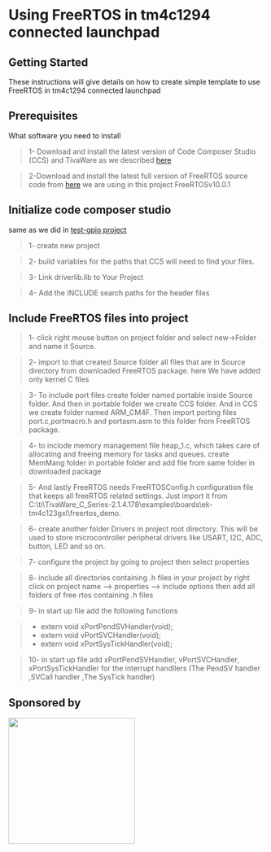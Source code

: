 # Using FreeRTOS in tm4c1294 connected launchpad 



## Getting Started

These instructions will give details on how to create simple template to use FreeRTOS in tm4c1294 connected launchpad 

## Prerequisites

What software you need to install 


> 1- Download and install the latest version of Code Composer Studio (CCS) and TivaWare as we described [here](https://github.com/ahosny333/test-gpio/blob/master/README.md)
 
 

> 2-Download and install the latest full version of FreeRTOS source code from [here](https://www.freertos.org/a00104.html)
 we are using in this project FreeRTOSv10.0.1




## Initialize code composer studio
same as we did in [test-gpio project](https://github.com/ahosny333/test-gpio/blob/master/README.md)
> 1- create new project
 
> 2- build variables for the paths that CCS will need to find your files.

> 3- Link driverlib.lib to Your Project

> 4- Add the INCLUDE search paths for the header files

## Include FreeRTOS files into project



> 1- click right mouse button on project folder and select new->Folder and name it Source.

> 2- import to that created Source folder all files that are in Source directory from downloaded FreeRTOS package. here We have added only kernel C files

> 3- To include port files create folder named portable inside Source folder. And then in portable folder we create CCS folder. And in CCS we create folder named ARM_CM4F. Then import porting files port.c,portmacro.h and portasm.asm to this folder from FreeRTOS package.

> 4- to inclode memory management file heap_1.c, which takes care of allocating and freeing memory for tasks and queues. create MemMang folder in portable folder and add file from same folder in downloaded package

> 5- And lastly FreeRTOS needs FreeRTOSConfig.h configuration file that keeps all freeRTOS related settings. Just import it from C:\ti\TivaWare_C_Series-2.1.4.178\examples\boards\ek-tm4c123gxl\freertos_demo.

> 6- create another folder Drivers in project root directory. This will be used to store microcontroller peripheral drivers like USART, I2C, ADC, button, LED and so on.

> 7- configure the project by going to project then select properties

> 8- include all directories containing .h files in your project by right click on project name --> properties --> include options then add all folders of free rtos containing .h files

> 9- in start up file add the following functions

  > * extern void xPortPendSVHandler(void);
  > * extern void vPortSVCHandler(void);
  > * extern void xPortSysTickHandler(void);
	
> 10- in start up file add xPortPendSVHandler, vPortSVCHandler, xPortSysTickHandler for the interrupt handllers (The PendSV handler ,SVCall handler ,The SysTick handler)

## Sponsored by
<a href = "https://the-diy-life.co">
<img src="https://the-diy-life.co/images/logo_diylife.jpg"  width="248" height="248">
</a>
